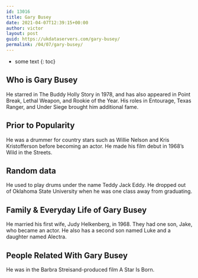 ```yaml
---
id: 13016
title: Gary Busey
date: 2021-04-07T12:39:15+00:00
author: victor
layout: post
guid: https://ukdataservers.com/gary-busey/
permalink: /04/07/gary-busey/
---
```


* some text
{: toc}


## Who is Gary Busey



He starred in The Buddy Holly Story in 1978, and has also appeared in Point Break, Lethal Weapon, and Rookie of the Year. His roles in Entourage, Texas Ranger, and Under Siege brought him additional fame.

                
                
                
## Prior to Popularity



He was a drummer for country stars such as Willie Nelson and Kris Kristofferson before becoming an actor. He made his film debut in 1968&#8217;s Wild in the Streets.

                
                
                
## Random data



He used to play drums under the name Teddy Jack Eddy. He dropped out of Oklahoma State University when he was one class away from graduating.

                
                
                
## Family & Everyday Life of Gary Busey



He married his first wife, Judy Helkenberg, in 1968. They had one son, Jake, who became an actor. He also has a second son named Luke and a daughter named Alectra.

                
                
                
## People Related With Gary Busey



He was in the Barbra Streisand-produced film A Star Is Born.

                
              
            
          
          
          